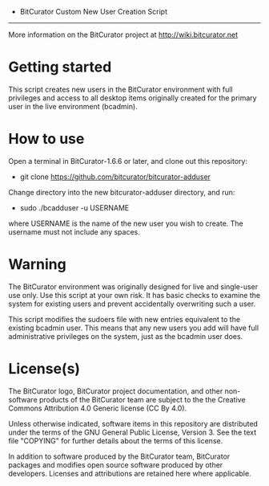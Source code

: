 * BitCurator Custom New User Creation Script
------------------------------------------
More information on the BitCurator project at <http://wiki.bitcurator.net>

# Getting started

This script creates new users in the BitCurator environment with full privileges and access to all desktop items originally created for the primary user in the live environment (bcadmin).

# How to use

Open a terminal in BitCurator-1.6.6 or later, and clone out this repository:

 * git clone https://github.com/bitcurator/bitcurator-adduser

Change directory into the new bitcurator-adduser directory, and run:

 * sudo ./bcadduser -u USERNAME

where USERNAME is the name of the new user you wish to create. The username must not include any spaces.

# Warning

The BitCurator environment was originally designed for live and single-user use only. Use this script at your own risk. It has basic checks to examine the system for existing users and prevent accidentally overwriting such a user. 

This script modifies the sudoers file with new entries equivalent to the existing bcadmin user. This means that any new users you add will have full administrative privileges on the system, just as the bcadmin user does.

# License(s)

The BitCurator logo, BitCurator project documentation, and other non-software products of the BitCurator team are subject to the the Creative Commons Attribution 4.0 Generic license (CC By 4.0).

Unless otherwise indicated, software items in this repository are distributed under the terms of the GNU General Public License, Version 3. See the text file "COPYING" for further details about the terms of this license.

In addition to software produced by the BitCurator team, BitCurator packages and modifies open source software produced by other developers. Licenses and attributions are retained here where applicable.
